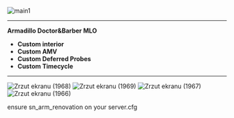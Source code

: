 

![main1](https://github.com/user-attachments/assets/c131cfa3-8de4-454f-889f-b1152d05e22a)


----
**Armadillo Doctor&Barber MLO**
* **Custom interior**
* **Custom AMV**
* **Custom Deferred Probes**
* **Custom Timecycle**
----

![Zrzut ekranu (1968)](https://github.com/user-attachments/assets/7f1ae116-b234-4f2d-8b1f-47b8b94d1c8e)
![Zrzut ekranu (1969)](https://github.com/user-attachments/assets/f5896067-516b-4b80-89fb-8e2889b4de93)
![Zrzut ekranu (1967)](https://github.com/user-attachments/assets/3d41f031-b482-4b07-b46f-6e0112019d16)
![Zrzut ekranu (1966)](https://github.com/user-attachments/assets/5d5b7570-aeed-49fc-befe-b807a6aec77f)


ensure sn_arm_renovation on your server.cfg





